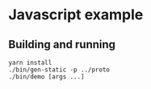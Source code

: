 # Javascript example

## Building and running

```shell
yarn install
./bin/gen-static -p ../proto
./bin/demo [args ...]
```
